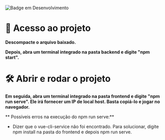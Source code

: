 ![Badge em Desenvolvimento](http://img.shields.io/static/v1?label=STATUS&message=EM%20DESENVOLVIMENTO&color=GREEN&style=for-the-badge)

# 📁 Acesso ao projeto

**Descompacte o arquivo baixado.**

**Depois, abra um terminal integrado na pasta backend e digite "npm start".**

# 🛠️ Abrir e rodar o projeto

**Em seguida, abra um terminal integrado na pasta frontend e digite "npm run serve". Ele irá fornecer um IP de local host. Basta copiá-lo e jogar no navegador.**

** Possíveis erros na execução do npm run serve:**
- Dizer que o vue-cli-service não foi encontrado. Para solucionar, digite npm install na pasta do frontend e depois npm run serve. 






